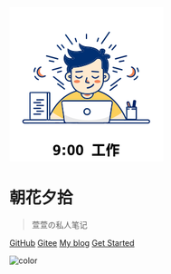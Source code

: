 ![logo](_media/logoicon.svg)

# 朝花夕拾

> 萱萱の私人笔记



<!-- > 一个神奇的文档网站生成器。

- 简单、轻便 (压缩后 ~21kB)
- 无需生成 html 文件
- 众多主题 -->

[GitHub](https://github.com/Shawn-Patrick-Star)
[Gitee](https://gitee.com/William_Shawn)
[My blog]()
[Get Started](/README.md)

<!-- 背景色 -->

![color](#FFFFFF)
